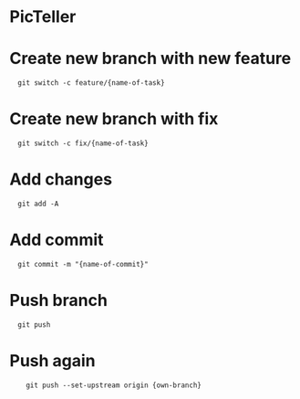# PicTeller

# Create new branch with new feature
```
  git switch -c feature/{name-of-task}
```

# Create new branch with fix 
```
  git switch -c fix/{name-of-task}
```

# Add changes
```
  git add -A
```

# Add commit
```
  git commit -m "{name-of-commit}"
```

# Push branch
```
  git push
```

# Push again
```
    git push --set-upstream origin {own-branch}
```